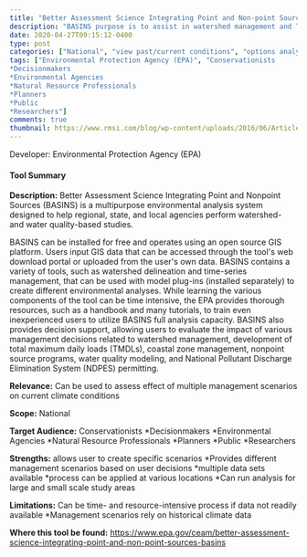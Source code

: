 ```yaml
---
title: "Better Assessment Science Integrating Point and Non-point Sources (BASIN)"
description: "BASINS purpose is to assist in watershed management and TMDL development by integrating data, tools, and models."
date: 2020-04-27T09:15:12-0400
type: post
categories: ["National", "view past/current conditions", "options analysis"]
tags: ["Environmental Protection Agency (EPA)", "Conservationists
*Decisionmakers
*Environmental Agencies
*Natural Resource Professionals
*Planners
*Public
*Researchers"]
comments: true
thumbnail: https://www.rmsi.com/blog/wp-content/uploads/2016/06/Article-04.jpg
---
```

Developer: Environmental Protection Agency (EPA)

#### Tool Summary
**Description:** Better Assessment Science Integrating Point and Nonpoint Sources (BASINS) is a multipurpose environmental analysis system designed to help regional, state, and local agencies perform watershed- and water quality-based studies. 

BASINS can be installed for free and operates using an open source GIS platform. Users input GIS data that can be accessed through the tool's web download portal or uploaded from the user's own data. BASINS contains a variety of tools, such as watershed delineation and time-series management, that can be used with model plug-ins (installed separately) to create different environmental analyses. While learning the various components of the tool can be time intensive, the EPA provides thorough resources, such as a handbook and many tutorials, to train even inexperienced users to utilize BASINS full analysis capacity.  BASINS also provides decision support, allowing users to evaluate the impact of various management decisions related to watershed management, development of total maximum daily loads (TMDLs), coastal zone management, nonpoint source programs, water quality modeling, and National Pollutant Discharge Elimination System (NDPES) permitting.


**Relevance:** Can be used to assess effect of multiple management scenarios on current climate conditions

**Scope:** National

**Target Audience:** Conservationists
*Decisionmakers
*Environmental Agencies
*Natural Resource Professionals
*Planners
*Public
*Researchers

**Strengths:** allows user to create specific scenarios
*Provides different management scenarios based on user decisions
*multiple data sets available
*process can be applied at various locations
*Can run analysis for large and small scale study areas

**Limitations:** Can be time- and resource-intensive process if data not readily available
*Management scenarios rely on historical climate data

**Where this tool be found:** https://www.epa.gov/ceam/better-assessment-science-integrating-point-and-non-point-sources-basins

